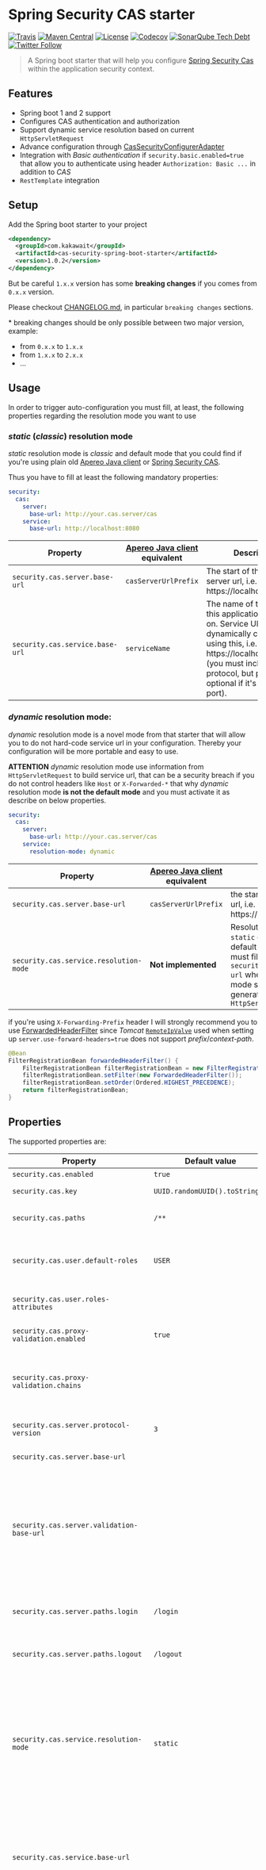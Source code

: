 # Spring Security CAS starter

[![Travis](https://img.shields.io/travis/kakawait/cas-security-spring-boot-starter.svg)](https://travis-ci.org/kakawait/cas-security-spring-boot-starter)
[![Maven Central](https://img.shields.io/maven-central/v/com.kakawait/cas-security-spring-boot-starter.svg)](https://search.maven.org/#artifactdetails%7Ccom.kakawait%7Ccas-security-spring-boot-starter%7C1.0.2%7Cjar)
[![License](https://img.shields.io/github/license/kakawait/cas-security-spring-boot-starter.svg)](https://github.com/kakawait/cas-security-spring-boot-starter/blob/master/LICENSE.md)
[![Codecov](https://img.shields.io/codecov/c/github/kakawait/cas-security-spring-boot-starter.svg)](https://codecov.io/gh/kakawait/cas-security-spring-boot-starter)
[![SonarQube Tech Debt](https://img.shields.io/sonar/https/sonarcloud.io/com.kakawait%3Acas-security-spring-boot-parent/tech_debt.svg)](https://sonarcloud.io/dashboard?id=com.kakawait%3Acas-security-spring-boot-parent)
[![Twitter Follow](https://img.shields.io/twitter/follow/thibaudlepretre.svg?style=social&label=%40thibaudlepretre)](https://twitter.com/intent/follow?screen_name=thibaudlepretre)

> A Spring boot starter that will help you configure [Spring Security Cas](http://docs.spring.io/spring-security/site/docs/current/reference/html/cas.html) within the application security context.

## Features

- Spring boot 1 and 2 support
- Configures CAS authentication and authorization
- Support dynamic service resolution based on current `HttpServletRequest`
- Advance configuration through [CasSecurityConfigurerAdapter](https://github.com/kakawait/cas-security-spring-boot-starter/blob/master/cas-security-spring-boot-autoconfigure/src/main/java/com/kakawait/spring/boot/security/cas/CasSecurityConfigurerAdapter.java)
- Integration with _Basic authentication_ if `security.basic.enabled=true` that allow you to authenticate using header `Authorization: Basic ...` in addition to _CAS_
- `RestTemplate` integration

## Setup

Add the Spring boot starter to your project

```xml
<dependency>
  <groupId>com.kakawait</groupId>
  <artifactId>cas-security-spring-boot-starter</artifactId>
  <version>1.0.2</version>
</dependency>
```

But be careful `1.x.x` version has some **breaking changes** if you comes from `0.x.x` version.

Please checkout [CHANGELOG.md](https://github.com/kakawait/cas-security-spring-boot-starter/blob/master/CHANGELOG.md), in particular `breaking changes` sections.

\* breaking changes should be only possible between two major version, example:

- from `0.x.x` to `1.x.x`
- from `1.x.x` to `2.x.x`
- ...

## Usage

In order to trigger auto-configuration you must fill, at least, the following properties regarding the resolution mode you want to use

### _static_ (_classic_) resolution mode

_static_ resolution mode is _classic_ and default mode that you could find if you're using plain old [Apereo Java client](https://github.com/apereo/java-cas-client) or [Spring Security CAS](http://docs.spring.io/spring-security/site/docs/current/reference/html/cas.html).

Thus you have to fill at least the following mandatory properties:

```yml
security:
  cas:
    server:
      base-url: http://your.cas.server/cas
    service:
      base-url: http://localhost:8080
```

| Property                        | [Apereo Java client](https://github.com/apereo/java-cas-client) equivalent | Description                                                                                                                                                                                                              |
|---------------------------------|----------------------------------------------------------------------------|--------------------------------------------------------------------------------------------------------------------------------------------------------------------------------------------------------------------------|
| `security.cas.server.base-url`  | `casServerUrlPrefix`                                                       | The start of the CAS server url, i.e. https://localhost:8443/cas                                                                                                                                                         |
| `security.cas.service.base-url` | `serviceName`                                                              | The name of the server this application is hosted on. Service URL will be dynamically constructed using this, i.e. https://localhost:8443 (you must include the protocol, but port is optional if it's a standard port). |

### _dynamic_ resolution mode:

_dynamic_ resolution mode is a novel mode from that starter that will allow you to do not hard-code service url in your configuration. Thereby your configuration will be more portable and easy to use.

**ATTENTION** _dynamic_ resolution mode use information from `HttpServletRequest` to build service url, that can be a security breach if you do not control headers like `Host` or `X-Forwarded-*` that why _dynamic_ resolution mode **is not the default mode** and you must activate it as describe on below properties.

```yml
security:
  cas:
    server:
      base-url: http://your.cas.server/cas
    service:
      resolution-mode: dynamic
```

| Property                               | [Apereo Java client](https://github.com/apereo/java-cas-client) equivalent | Description                                                                                                                                                                                                         |
|----------------------------------------|----------------------------------------------------------------------------|---------------------------------------------------------------------------------------------------------------------------------------------------------------------------------------------------------------------|
| `security.cas.server.base-url`         | `casServerUrlPrefix`                                                       | the start of the CAS server url, i.e. https://localhost:8443/cas                                                                                                                                                    |
| `security.cas.service.resolution-mode` | **Not implemented**                                                        | Resolution modes can be `static` or `dynamic`, by default is `static` and you must fill `security.cas.service.base-url` whereas in `dynamic` mode service url will be generated from receiving `HttpServletRequest` |

if you're using `X-Forwarding-Prefix` header I will strongly recommend you to use [ForwardedHeaderFilter](http://docs.spring.io/spring-framework/docs/current/javadoc-api/org/springframework/web/filter/ForwardedHeaderFilter.html) since _Tomcat_ [`RemoteIpValve`](https://tomcat.apache.org/tomcat-8.5-doc/api/org/apache/catalina/valves/RemoteIpValve.html) used when setting up `server.use-forward-headers=true` does not support _prefix_/_context-path_.

```java
@Bean
FilterRegistrationBean forwardedHeaderFilter() {
    FilterRegistrationBean filterRegistrationBean = new FilterRegistrationBean();
    filterRegistrationBean.setFilter(new ForwardedHeaderFilter());
    filterRegistrationBean.setOrder(Ordered.HIGHEST_PRECEDENCE);
    return filterRegistrationBean;
}
```

## Properties

The supported properties are:

| Property                                    | Default value                  | Description                                                                                                                                                                                                                                                                                                                                                                                                                                                                                                                                                                                           |
|---------------------------------------------|--------------------------------|-------------------------------------------------------------------------------------------------------------------------------------------------------------------------------------------------------------------------------------------------------------------------------------------------------------------------------------------------------------------------------------------------------------------------------------------------------------------------------------------------------------------------------------------------------------------------------------------------------|
| `security.cas.enabled`                      | `true`                         | Enable CAS security                                                                                                                                                                                                                                                                                                                                                                                                                                                                                                                                                                                   |
| `security.cas.key`                          | `UUID.randomUUID().toString()` | An id used by the [`CasAuthenticationProvider`](https://docs.spring.io/spring-security/site/docs/current/apidocs/org/springframework/security/cas/authentication/CasAuthenticationProvider.html#setKey-java.lang.String-)                                                                                                                                                                                                                                                                                                                                                                             |
| `security.cas.paths`                        | `/**`                          | Comma-separated list of paths to secure (work as same way as `security.basic.path`)                                                                                                                                                                                                                                                                                                                                                                                                                                                                                                                   |
| `security.cas.user.default-roles`           | `USER`                         | Comma-separated list of default user roles. If roles have been found from `security.cas.user.roles-attributes` default roles will be append to the list of users roles                                                                                                                                                                                                                                                                                                                                                                                                                                |
| `security.cas.user.roles-attributes`        |                                | Comma-separated list of CAS attributes to be used to determine user roles                                                                                                                                                                                                                                                                                                                                                                                                                                                                                                                             |
| `security.cas.proxy-validation.enabled`     | `true`                         | Defines if proxy should be checked again chains `security.cas.proxy-validation.chains`                                                                                                                                                                                                                                                                                                                                                                                                                                                                                                                |
| `security.cas.proxy-validation.chains`      |                                | Defines proxy chains. Each acceptable proxy chain should include a comma-separated list of URLs (for exact match) or regular expressions of URLs (starting by the ^ character)                                                                                                                                                                                                                                                                                                                                                                                                                        |
| `security.cas.server.protocol-version`      | `3`                            | Determine which CAS protocol version to be used, only protocol version 1, 2 or 3 is supported.                                                                                                                                                                                                                                                                                                                                                                                                                                                                                                        |
| `security.cas.server.base-url`              |                                | The start of the CAS server url, i.e. https://localhost:8443/cas                                                                                                                                                                                                                                                                                                                                                                                                                                                                                                                                      |
| `security.cas.server.validation-base-url`   |                                | Optional, `security.cas.server.base-url` is used if missing. The start of the CAS server url (similar to `security.cas.server.base-url`) used during ticket validation flow. Could be useful when server (your service) to server (CAS server) network is different from your external/browser network (i.e. docker environment, see [docker profile properties](https://github.com/kakawait/cas-security-spring-boot-starter/blob/master/cas-security-spring-boot-sample/src/main/resources/application.yml)).                                                                                       | 
| `security.cas.server.paths.login`           | `/login`                       | Defines the location of the CAS server login path that will be append to the existing `security.cas.server.base-url` url                                                                                                                                                                                                                                                                                                                                                                                                                                                                              |
| `security.cas.server.paths.logout`          | `/logout`                      | Defines the location of the CAS server logout path that will be append to the existing `security.cas.server.base-url` url                                                                                                                                                                                                                                                                                                                                                                                                                                                                             |
| `security.cas.service.resolution-mode`      | `static`                       | Resolution modes can be `static` or `dynamic`, by default is `static` and you must fill `security.cas.service.base-url` whereas in `dynamic` mode service url will be generated from receiving `HttpServletRequest`. **Attention** will not override `security.cas.server.validation-base-url` and `security.cas.service.callback-base-url` if defined, see [docker profile properties](https://github.com/kakawait/cas-security-spring-boot-starter/blob/master/cas-security-spring-boot-sample/src/main/resources/application.yml) to get an example.                                               |
| `security.cas.service.base-url`             |                                | The name of the server this application is hosted on. Service URL will be dynamically constructed using this, i.e. https://localhost:8443 (you must include the protocol, but port is optional if it's a standard port). Skipped if resolution mode is `dynamic`.                                                                                                                                                                                                                                                                                                                                     |
| `security.cas.service.callback-base-url`    |                                | Optional, `security.cas.service.base-url` is used if missing. Represents the base url that will be used to compute _Proxy granting ticket callback_ (see `security.cas.service.paths.proxy-callback`). It could be useful to be different from `security.cas.service.base-url` when server (CAS server) to server (your service) network is different from your external/browser network (i.e. docker environment, see see [docker profile properties](https://github.com/kakawait/cas-security-spring-boot-starter/blob/master/cas-security-spring-boot-sample/src/main/resources/application.yml)). | 
| `security.cas.service.paths.login`          | `/login`                       | Defines the application login path that will be append to the existing `security.cas.service.base-url` url                                                                                                                                                                                                                                                                                                                                                                                                                                                                                            |
| `security.cas.service.paths.logout`         | `/logout`                      | Defines the application logout path that will be append to the existing `security.cas.service.base-url` url                                                                                                                                                                                                                                                                                                                                                                                                                                                                                           |
| `security.cas.service.paths.proxy-callback` |                                | The callback path that will be, if present, append to the `security.cas.service.callback-base-url` or `security.cas.service.base-url` and add to as parameter inside request validation. **It must be set if you want to receive _Proxy Granting Ticket_ `PGT`**.                                                                                                                                                                                                                                                                                                                                     |

Otherwise you can checkout [CasSecurityProperties](https://github.com/kakawait/cas-security-spring-boot-starter/blob/master/cas-security-spring-boot-autoconfigure/src/main/java/com/kakawait/spring/boot/security/cas/CasSecurityProperties.java) class.

## Additional configuration

If you need to set additional configuration options simply register within Spring application context instance of [`CasSecurityConfigurerAdapter`](https://github.com/kakawait/cas-security-spring-boot-starter/blob/master/cas-security-spring-boot-autoconfigure/src/main/java/com/kakawait/spring/boot/security/cas/CasSecurityConfigurerAdapter.java)

```java
@Configuration
class CustomCasSecurityConfiguration extends CasSecurityConfigurerAdapter {
    @Override
    public void configure(CasAuthenticationFilterConfigurer filter) {
        // Here you can configure CasAuthenticationFilter
    }
    
    @Override
    public void configure(CasSingleSignOutFilterConfigurer filter) {
        // Here you can configure SingleSignOutFilter
    }

    @Override
    public void configure(CasAuthenticationProviderSecurityBuilder provider) {
        // Here  you can configure CasAuthenticationProvider
    }
    
    @Override
    public void configure(HttpSecurity http) throws Exception {
        // Here you can configure Spring Security HttpSecurity object during init configure
    }
    
    @Override
    public void configure(CasTicketValidatorBuilder ticketValidator) {
        // Here you can configure CasTicketValidator
    }
}
```

Otherwise many beans defined in that starter are annotated with `@ConditionOnMissingBean` thus you can override default bean definitions.

## Proxy granting storage

Starter does not provide any additional _proxy granting storage_ (yet), by default an _in memory_ storage is used [`ProxyGrantingTicketStorageImpl`](https://github.com/apereo/java-cas-client/blob/master/cas-client-core/src/main/java/org/jasig/cas/client/proxy/ProxyGrantingTicketStorageImpl.java).

To override it you can expose a `ProxyGrantingTicketStorage` beans like following:

```java
@Bean
ProxyGrantingTicketStorage proxyGrantingTicketStorage() {
    return new MyCustomProxyGrantingTicketStorage();
}
```

**Or** use `configurer` but a bit longer since you must report `ProxyGrantingTicketStorage` in both `CasAuthenticationFilter` and `TicketValidator`

```java
@Configuration
class CustomCasSecurityConfiguration extends CasSecurityConfigurerAdapter {
    @Override
    public void configure(CasAuthenticationFilterConfigurer filter) {
        filter.proxyGrantingTicketStorage(new MyCustomProxyGrantingStorage());
    }
    
    @Override
    public void configure(CasTicketValidatorBuilder ticketValidator) {
        ticketValidator.proxyGrantingTicketStorage(new MyCustomProxyGrantingStorage());
    }
}
```

## Logout & SLO

By default starter will configure both _logout_ and _single logout (SLO)_.

**ATTENTION** default _logout_ (on `/logout`) behavior will:
 
1. Logout from application and also logout from CAS server that will logout any other applications.
2. Keep default Spring security behavior concerning _CSRF_ and _logging out_ to summarize if _CSRF_ is enabled logout will only mapped on `POST`, see https://docs.spring.io/spring-security/site/docs/current/reference/htmlsingle/#csrf-logout for more details 

If you want to change those behaviors, for example by adding a logout page that will propose user to logout from other application, you may configure like following:

```java
@Configuration
class CasCustomLogoutConfiguration extends CasSecurityConfigurerAdapter {
    private final CasSecurityProperties casSecurityProperties;

    private final LogoutSuccessHandler casLogoutSuccessHandler;
    
    public CustomLogoutConfiguration(LogoutSuccessHandler casLogoutSuccessHandler) {
        this.casLogoutSuccessHandler = casLogoutSuccessHandler;
    }

    @Override
    public void configure(HttpSecurity http) throws Exception {
        http.logout()
            .permitAll()
            // Add null logoutSuccessHandler to disable CasLogoutSuccessHandler
            .logoutSuccessHandler(null)
            .logoutSuccessUrl("/logout.html")
            .logoutRequestMatcher(new AntPathRequestMatcher("/logout"));
        LogoutFilter filter = new LogoutFilter(casLogoutSuccessHandler, new SecurityContextLogoutHandler());
        filter.setFilterProcessesUrl("/cas/logout");
        http.addFilterBefore(filter, LogoutFilter.class);
    }
}

@Configuration
class WebMvcConfiguration extends WebMvcConfigurerAdapter {
    @Override
    public void addViewControllers(ViewControllerRegistry registry) {
        registry.addViewController("/logout.html").setViewName("logout");
        registry.setOrder(Ordered.HIGHEST_PRECEDENCE);
    }
}
```

With possible `logout.html` like following
 
 ```html
<!DOCTYPE html>
<html xmlns:th="http://www.thymeleaf.org">
<head>
    <meta charset="UTF-8" />
    <title>Logout page</title>
</head>
<body>
    <h2>Do you want to log out of CAS?</h2>
    <p>You have logged out of this application, but may still have an active single-sign on session with CAS.</p>
    <p><a href="/cas/logout" th:href="@{/cas/logout}">Logout of CAS</a></p>
</body>
</html>
```

You can checkout & run sample module [`cas-security-spring-boot-sample`](https://github.com/kakawait/cas-security-spring-boot-starter/tree/master/cas-security-spring-boot-sample) with _profile_ `custom-logout`.

## Proxy chains validation

By default client configuration is `security.cas.proxy-validation.enabled = true` with empty proxy chains (`security.cas.proxy-validation.chains`). That mean you will not be able to validate proxy ticket since proxy chains is empty.

You should disable proxy validation using:

```yml
security:
  cas:
    proxy-validation:
      enabled: false
```

**But is not recommended for production environment**, or define your own proxy chains:

```yml
security
  cas:
    proxy-validation:
      chains:
        - http://localhost:8180, http://localhost:8181
        - - http://localhost:8280
          - http://localhost:8281
        - ^http://my\\.domain\\..*
```

As you can see there is multiple syntaxes for `yml` format to define _collection of collection_:

1. Using _comma-separated_ list
2. Using double `- -` syntax

If you are using `properties` format you could translate like following:

```properties
security.cas.proxy-validation.chains[0] = http://localhost:8180, http://localhost:8181
security.cas.proxy-validation.chains[1] = http://localhost:8280, http://localhost:8281
security.cas.proxy-validation.chains[2] = ^http://my\\.domain\\..*
```

## RestTemplate integration with Proxy ticket

Since `0.7.0` version, there is a simple integration with `RestTemplate` but not enabled by default.

In order to enabled it you must create your own `RestTemplate` bean and adding an _interceptor_

```java
@Bean
RestTemplate casRestTemplate(ServiceProperties serviceProperties, ProxyTicketProvider proxyTicketProvider) {
    RestTemplate restTemplate = new RestTemplate();
    restTemplate.getInterceptors().add(new CasAuthorizationInterceptor(serviceProperties, proxyTicketProvider));
    return restTemplate;
}
```

This _interceptor_ is pretty simple, it will simply ask a new _proxy ticket_ for each request and append it to request query parameter.
For example with: `http://httpbin.org/get` interceptor will modify request uri to become `http://httpbin.org/get?ticket=PT-XX-YYYYYYYYYY`.

**ATTENTION** if _interceptor_ get any issue to get _proxy ticket_ from CAS server, it will throw an `IllegalStateException`.

Please checkout You can found sample usage for both on [`CasSecuritySpringBootSampleApplication`](https://github.com/kakawait/cas-security-spring-boot-starter/blob/master/cas-security-spring-boot-sample/src/main/java/com/kakawait/CasSecuritySpringBootSampleApplication.java) to get an sample usage.

### AssertionProvider and ProxyTicketProvider

In addition to `RestTemplate` integration, since `0.7.0` there is now two new autoconfigured beans:

1. `AssertionProvider` that will provide you a way to retrieve the current (bounded to current authenticated request) `org.jasig.cas.client.validation.Assertion`
2. `ProxyTicketProvider` that will provide you a simple way to ask a _proxy ticket_ for a given service (regarding the current authenticated request)

You can found sample usage for both on [`CasSecuritySpringBootSampleApplication`](https://github.com/kakawait/cas-security-spring-boot-starter/blob/master/cas-security-spring-boot-sample/src/main/java/com/kakawait/CasSecuritySpringBootSampleApplication.java)

## License

MIT License
